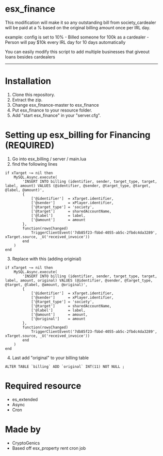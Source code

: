# esx_finance

  This modification will make it so any outstanding bill from society_cardealer will be paid at a % based on the original billing amount once per IRL day. 
  
example: config is set to 10% - Billed someone for 100k as a cardealer - Person will pay $10k every IRL day for 10 days automatically
    
You can easily modify this script to add multiple businesses that giveout loans besides cardealers

___

# Installation
1. Clone this repository.
2. Extract the zip.
3. Change esx_finance-master to esx_finance
3. Put esx_finance to your resource folder.
4. Add "start esx_finance" in your "server.cfg".


# Setting up esx_billing for Financing (REQUIRED)

1. Go into esx_billing / server / main.lua
2. find the following lines
```
if xTarget ~= nil then
	MySQL.Async.execute(
		'INSERT INTO billing (identifier, sender, target_type, target, label, amount) VALUES (@identifier, @sender, @target_type, @target, @label, @amount)',
		{
			['@identifier']  = xTarget.identifier,
			['@sender']      = xPlayer.identifier,
			['@target_type'] = 'society',
			['@target']      = sharedAccountName,
			['@label']       = label,
			['@amount']      = amount
		},
		function(rowsChanged)
			TriggerClientEvent('7db85f23-fbbd-4055-ab5c-2fbdc4da3289', xTarget.source, _U('received_invoice'))
		end
	)
end
```
3. Replace with this (adding originial)
```			
if xTarget ~= nil then
	MySQL.Async.execute(
		'INSERT INTO billing (identifier, sender, target_type, target, label, amount, original) VALUES (@identifier, @sender, @target_type, @target, @label, @amount, @original)',
		{
			['@identifier']  = xTarget.identifier,
			['@sender']      = xPlayer.identifier,
			['@target_type'] = 'society',
			['@target']      = sharedAccountName,
			['@label']       = label,
			['@amount']      = amount,
			['@original']	 = amount
		},
		function(rowsChanged)
			TriggerClientEvent('7db85f23-fbbd-4055-ab5c-2fbdc4da3289', xTarget.source, _U('received_invoice'))
		end
	)
end
```
4. Last add "original" to your billing table
```
ALTER TABLE `billing` ADD `original` INT(11) NOT NULL ;
```

# Required resource
- es_extended
- Async
- Cron

# Made by
- CryptoGenics
- Based off esx_property rent cron job



